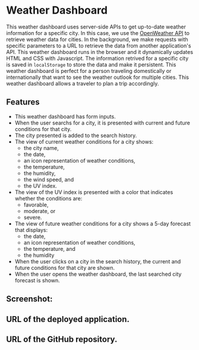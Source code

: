 # Weather Dashboard

This weather dashboard uses server-side APIs to get up-to-date weather information for a specific city.
In this case, we use the [OpenWeather API](https://openweathermap.org/api) to retrieve weather data for cities.
In the background, we make requests with specific parameters to a URL to retrieve the data from another application's API.
This weather dashboard runs in the browser and it dynamically updates HTML and CSS with Javascript.
The information retrived for a specific city is saved in `localStorage` to store the data and make it persistent.
This weather dashboard is perfect for a person traveling domestically or internationally that want to see the weather outlook for multiple cities.
This weather dashboard allows a traveler to plan a trip accordingly.

## Features

* This weather dashboard has form inputs.
* When the user searchs for a city, it is presented with current and future conditions for that city.
* The city presented is added to the search history.
* The view of current weather conditions for a city shows:
    * the city name, 
    * the date, 
    * an icon representation of weather conditions, 
    * the temperature, 
    * the humidity, 
    * the wind speed, and 
    * the UV index.
* The view of the UV index is presented with a color that indicates whether the conditions are: 
    * favorable, 
    * moderate, or 
    * severe.
* The view of future weather conditions for a city shows a 5-day forecast that displays: 
    * the date, 
    * an icon representation of weather conditions, 
    * the temperature, and 
    * the humidity
* When the user clicks on a city in the search history, the current and future conditions for that city are shown.
* When the user opens the weather dashboard, the last searched city forecast is shown.

## Screenshot:


## URL of the deployed application.


## URL of the GitHub repository.


